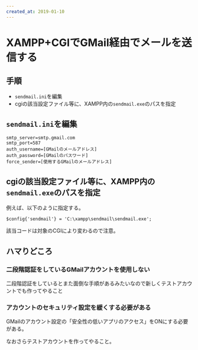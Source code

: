```yaml
---
created_at: 2019-01-10
---
```


# XAMPP+CGIでGMail経由でメールを送信する

## 手順

+ `sendmail.ini`を編集
+ cgiの該当設定ファイル等に、XAMPP内の`sendmail.exe`のパスを指定

## `sendmail.ini`を編集

```
smtp_server=smtp.gmail.com
smtp_port=587
auth_username=[GMailのメールアドレス]
auth_password=[GMailのパスワード]
force_sender=[使用するGMailのメールアドレス]
```

## cgiの該当設定ファイル等に、XAMPP内の`sendmail.exe`のパスを指定

例えば、以下のように指定する。

```
$config{'sendmail'} = 'C:\xampp\sendmail\sendmail.exe';
```

該当コードは対象のCGIにより変わるので注意。



## ハマりどころ

### 二段階認証をしているGMailアカウントを使用しない

二段階認証をしているとまた面倒な手順があるみたいなので新しくテストアカウントでも作ってやること


### アカウントのセキュリティ設定を緩くする必要がある

GMailのアカウント設定の「安全性の低いアプリのアクセス」をONにする必要がある。

なおさらテストアカウントを作ってやること。
